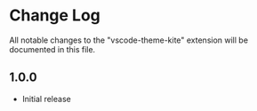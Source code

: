 # Change Log

All notable changes to the "vscode-theme-kite" extension will be documented in this file.

## 1.0.0

- Initial release